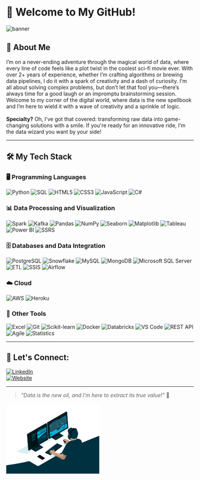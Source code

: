 # 💫 Welcome to My GitHub!

![banner](https://images.unsplash.com/photo-1525943834641-bc3a14bcdc3f?crop=entropy&cs=tinysrgb&fit=max&fm=jpg&ixid=MnwzNjUyOXwwfDF8c2VhcmNofDR8fGRhdGF8fDB8fHx8MTY4MTM4NzE5Mw&ixlib=rb-1.2.1&q=80&w=1080) 

## 👋 About Me
<p>I’m on a never-ending adventure through the magical world of data, where every line of code feels like a plot twist in the coolest sci-fi movie ever. With over 2+ years of experience, whether I’m crafting algorithms or brewing data pipelines, I do it with a spark of creativity and a dash of curiosity. I’m all about solving complex problems, but don’t let that fool you—there’s always time for a good laugh or an impromptu brainstorming session. Welcome to my corner of the digital world, where data is the new spellbook and I’m here to wield it with a wave of creativity and a sprinkle of logic. <br></br><strong>Specialty?</strong> Oh, I’ve got that covered: transforming raw data into game-changing solutions with a smile. If you're ready for an innovative ride, I’m the data wizard you want by your side!</p>

---

## 🛠️ My Tech Stack

### 🖥️ **Programming Languages**  
![Python](https://img.shields.io/badge/Python-%2314354C.svg?logo=python&logoColor=white) 
![SQL](https://img.shields.io/badge/SQL-%2307405e.svg?logo=MySQL&logoColor=white)
![HTML5](https://img.shields.io/badge/HTML5-%23E34F26.svg?logo=html5&logoColor=white)
![CSS3](https://img.shields.io/badge/CSS3-%231572B6.svg?logo=css3&logoColor=white)
![JavaScript](https://img.shields.io/badge/JavaScript-%23F7DF1E.svg?logo=javascript&logoColor=black)
![C#](https://img.shields.io/badge/C%23-%23239120.svg?logo=c-sharp&logoColor=white)

### 📊 **Data Processing and Visualization**  
![Spark](https://img.shields.io/badge/Spark-%23E25A1C.svg?logo=apachespark&logoColor=white) 
![Kafka](https://img.shields.io/badge/Kafka-%2320232a.svg?logo=apachekafka&logoColor=white) 
![Pandas](https://img.shields.io/badge/Pandas-%23150458.svg?logo=pandas&logoColor=white) 
![NumPy](https://img.shields.io/badge/NumPy-%23013243.svg?logo=numpy&logoColor=white) 
![Seaborn](https://img.shields.io/badge/Seaborn-%234C6EF5.svg?logo=seaborn&logoColor=white)
![Matplotlib](https://img.shields.io/badge/Matplotlib-%23384D54.svg?logo=matplotlib&logoColor=white)
![Tableau](https://img.shields.io/badge/Tableau-%2300599C.svg?logo=tableau&logoColor=white)
![Power BI](https://img.shields.io/badge/Power%20BI-F2C811?style=for-the-badge&logo=powerbi&logoColor=black)
![SSRS](https://img.shields.io/badge/SSRS-%2320232a.svg?logoColor=white)

### 🗄️ **Databases and Data Integration**  
![PostgreSQL](https://img.shields.io/badge/PostgreSQL-%23316192.svg?logo=postgresql&logoColor=white)
![Snowflake](https://img.shields.io/badge/Snowflake-%2300D1FF.svg?logo=snowflake&logoColor=white)
![MySQL](https://img.shields.io/badge/MySQL-%2300f.svg?logo=mysql&logoColor=white)
![MongoDB](https://img.shields.io/badge/MongoDB-%2347A248.svg?logo=mongodb&logoColor=white)
![Microsoft SQL Server](https://img.shields.io/badge/SQL%20Server-%23CC2927.svg?logo=microsoft-sql-server&logoColor=white)
![ETL](https://img.shields.io/badge/ETL-%2320232a.svg?logoColor=white)
![SSIS](https://img.shields.io/badge/SSIS-%2320232a.svg?logoColor=white)
![Airflow](https://img.shields.io/badge/Airflow-%2320232a.svg?logo=apache-airflow&logoColor=017CEE)

### ☁️ **Cloud**  
![AWS](https://img.shields.io/badge/AWS-%23FF9900.svg?logo=amazon-aws&logoColor=white)
![Heroku](https://img.shields.io/badge/Heroku-%23430098.svg?logo=heroku&logoColor=white)

### 🔧 **Other Tools**  
![Excel](https://img.shields.io/badge/Excel-%23217346.svg?logo=microsoft-excel&logoColor=white)
![Git](https://img.shields.io/badge/Git-%23F05032.svg?logo=git&logoColor=white)
![Scikit-learn](https://img.shields.io/badge/Scikit%20Learn-%23F7931E.svg?logo=scikit-learn&logoColor=white)
![Docker](https://img.shields.io/badge/Docker-%232496ED.svg?logo=docker&logoColor=white)
![Databricks](https://img.shields.io/badge/Databricks-%23FF3621.svg?logo=databricks&logoColor=white)
![VS Code](https://img.shields.io/badge/VS%20Code-%23007ACC.svg?logo=visual-studio-code&logoColor=white)
![REST API](https://img.shields.io/badge/REST-API-%23000000.svg?logoColor=white)
![Agile](https://img.shields.io/badge/Agile-%2316a085.svg?logoColor=white)
![Statistics](https://img.shields.io/badge/Statistics-%230A0A0A.svg?logoColor=white)

---

## 🔗 Let's Connect:
[![LinkedIn](https://img.shields.io/badge/LinkedIn-%230077B5.svg?logo=linkedin&logoColor=white)](https://linkedin.com/in/vishvesh-dumbre-456756197)  
[![Website](https://img.shields.io/badge/Portfolio-Website-green)](https://vishveshdumbre.netlify.app)

---

> *"Data is the new oil, and I’m here to extract its true value!"* 🚀








<img src="https://github.com/Vd1299/Vd1299/blob/main/GIF.gif" width="250" />
